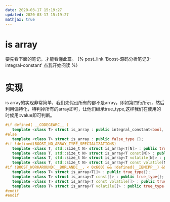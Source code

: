 ```yaml
---
date: 2020-03-17 15:19:27
updated: 2020-03-17 15:19:27
mathjax: true
---
```


# is array 
 要先看下面的笔记，才能看懂此篇。
{% post_link 'Boost-源码分析笔记3-integral-constant' 点我开始阅读 %}

# 实现
 is array的实现非常简单，我们先假设所有的都不是array，即如第四行所示，然后利用偏特化，特判掉所有的array即可，让他们继承true_type,这样我们在使用的时候用::value即可判断。
```cpp
#if defined( __CODEGEARC__ )
   template <class T> struct is_array : public integral_constant<bool, __is_array(T)> {};
#else
   template <class T> struct is_array : public false_type {};
#if !defined(BOOST_NO_ARRAY_TYPE_SPECIALIZATIONS)
   template <class T, std::size_t N> struct is_array<T[N]> : public true_type {};
   template <class T, std::size_t N> struct is_array<T const[N]> : public true_type{};
   template <class T, std::size_t N> struct is_array<T volatile[N]> : public true_type{};
   template <class T, std::size_t N> struct is_array<T const volatile[N]> : public true_type{};
#if !BOOST_WORKAROUND(__BORLANDC__, < 0x600) && !defined(__IBMCPP__) &&  !BOOST_WORKAROUND(__DMC__, BOOST_TESTED_AT(0x840))
   template <class T> struct is_array<T[]> : public true_type{};
   template <class T> struct is_array<T const[]> : public true_type{};
   template <class T> struct is_array<T const volatile[]> : public true_type{};
   template <class T> struct is_array<T volatile[]> : public true_type{};
#endif
#endif
```